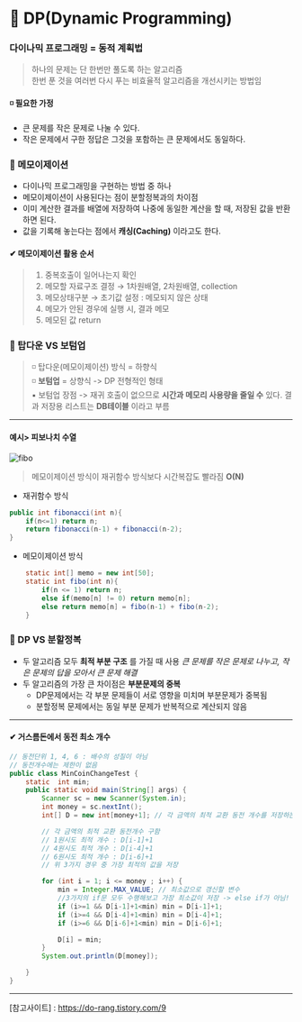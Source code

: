 # 🧾 DP(Dynamic Programming)   
### 다이나믹 프로그래밍 = 동적 계획법   
> 하나의 문제는 단 한번만 풀도록 하는 알고리즘     
> 한번 푼 것을 여러번 다시 푸는 비효율적 알고리즘을 개선시키는 방법임     

#### ◽ 필요한 가정   
- 큰 문제를 작은 문제로 나눌 수 있다.
- 작은 문제에서 구한 정답은 그것을 포함하는 큰 문제에서도 동일하다.   

### 📌 메모이제이션   
- 다이나믹 프로그래밍을 구현하는 방법 중 하나   
- 메모이제이션이 사용된다는 점이 분할정복과의 차이점    
- 이미 계산한 결과를 배열에 저장하여 나중에 동일한 계산을 할 때, 저장된 값을 반환하면 된다.     
- 값을 기록해 놓는다는 점에서 __캐싱(Caching)__ 이라고도 한다.   

#### ✔ 메모이제이션 활용 순서     
> 1. 중복호출이 일어나는지 확인    
> 2. 메모할 자료구조 결정 → 1차원배열, 2차원배열, collection    
> 3. 메모상태구분 → 초기값 설정 : 메모되지 않은 상태    
> 4. 메모가 안된 경우에 실행 시, 결과 메모    
> 5. 메모된 값 return    

### 📌 탑다운 VS 보텀업   
> ◽ 탑다운(메모이제이션) 방식 = 하향식   
> ◽ __보텀업__ = 상향식 -> DP 전형적인 형태    
>       ▪ 보텀업 장점 -> 재귀 호출이 없으므로 __시간과 메모리 사용량을 줄일 수__ 있다.
> 결과 저장용 리스트는 __DB테이블__ 이라고 부름    

---   
#### 예시> 피보나치 수열   
![fibo](https://user-images.githubusercontent.com/72757829/103916275-92144400-514f-11eb-80fe-4fdc109b0e8b.PNG)   
> 메모이제이션 방식이 재귀함수 방식보다 시간복잡도 빨라짐 __O(N)__       

- 재귀함수 방식   
```java   
public int fibonacci(int n){
    if(n<=1) return n;
    return fibonacci(n-1) + fibonacci(n-2);
}
```   
- 메모이제이션 방식   
```java   
    static int[] memo = new int[50];
    static int fibo(int n){
        if(n <= 1) return n;
        else if(memo[n] != 0) return memo[n];
        else return memo[n] = fibo(n-1) + fibo(n-2);
    }
```   

### 📌 DP VS 분할정복   
- 두 알고리즘 모두 __최적 부분 구조__ 를 가질 때 사용 
    _큰 문제를 작은 문제로 나누고, 작은 문제의 답을 모아서 큰 문제 해결_   
- 두 알고리즘의 가장 큰 차이점은 __부분문제의 중복__     
    - DP문제에서는 각 부분 문제들이 서로 영향을 미치며 부분문제가 중복됨   
    - 분할정복 문제에서는 동일 부분 문제가 반복적으로 계산되지 않음    
    
---   
#### ✔ 거스름돈에서 동전 최소 개수
```java   
// 동전단위 1, 4, 6 : 배수의 성질이 아님
// 동전개수에는 제한이 없음
public class MinCoinChangeTest {
    static  int min;
    public static void main(String[] args) {
        Scanner sc = new Scanner(System.in);
        int money = sc.nextInt();
        int[] D = new int[money+1]; // 각 금액의 최적 교환 동전 개수를 저장하는 동적테이블

        // 각 금액의 최적 교환 동전개수 구함
        // 1원시도 최적 개수 : D[i-1]+1
        // 4원시도 최적 개수 : D[i-4]+1
        // 6원시도 최적 개수 : D[i-6]+1
        // 위 3가지 경우 중 가장 최적의 값을 저장

        for (int i = 1; i <= money ; i++) {
            min = Integer.MAX_VALUE; // 최소값으로 갱신할 변수
            //3가지의 if문 모두 수행해보고 가장 최소값이 저장 -> else if가 아님!
            if (i>=1 && D[i-1]+1<min) min = D[i-1]+1;
            if (i>=4 && D[i-4]+1<min) min = D[i-4]+1;
            if (i>=6 && D[i-6]+1<min) min = D[i-6]+1;

            D[i] = min;
        }
        System.out.println(D[money]);

    }
}
```   

---   
[참고사이트] : https://do-rang.tistory.com/9   
